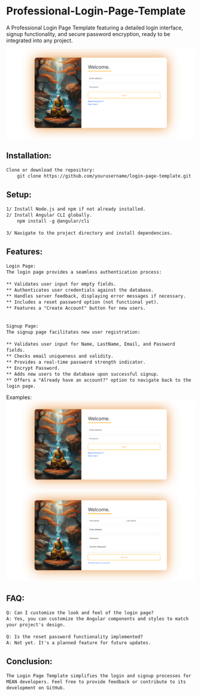 # Professional-Login-Page-Template
A Professional Login Page Template featuring a detailed login interface, signup functionality, and secure password encryption, ready to be integrated into any project.

![Alt text](/login.png)

## Installation:
    Clone or download the repository:
        git clone https://github.com/yourusername/login-page-template.git

## Setup:
    1/ Install Node.js and npm if not already installed.
    2/ Install Angular CLI globally.
        npm install -g @angular/cli

    3/ Navigate to the project directory and install dependencies.



## Features:
    Login Page:
    The login page provides a seamless authentication process:

    ** Validates user input for empty fields.
    ** Authenticates user credentials against the database.
    ** Handles server feedback, displaying error messages if necessary.
    ** Includes a reset password option (not functional yet).
    ** Features a "Create Account" button for new users.


    Signup Page:
    The signup page facilitates new user registration:

    ** Validates user input for Name, LastName, Email, and Password fields.
    ** Checks email uniqueness and validity.
    ** Provides a real-time password strength indicator.
    ** Encrypt Password.
    ** Adds new users to the database upon successful signup.
    ** Offers a "Already have an account?" option to navigate back to the login page.

Examples:
![Alt text](/login.png)
![Alt text](/FrontEnd/src/assets/register.png)

## FAQ:
    Q: Can I customize the look and feel of the login page?
    A: Yes, you can customize the Angular components and styles to match your project's design.

    Q: Is the reset password functionality implemented?
    A: Not yet. It's a planned feature for future updates.

## Conclusion:
    The Login Page Template simplifies the login and signup processes for MEAN developers. Feel free to provide feedback or contribute to its development on GitHub.
